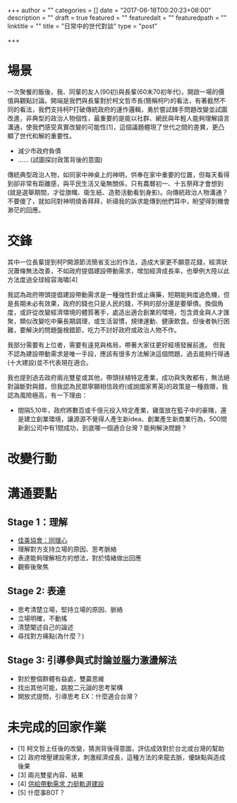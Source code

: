 +++
author = ""
categories = []
date = "2017-06-18T00:20:23+08:00"
description = ""
draft = true
featured = ""
featuredalt = ""
featuredpath = ""
linktitle = ""
title = "日常中的世代對談"
type = "post"

+++

# 場景

一次聚餐的飯後，我、同輩的友人(90初)與長輩(60末70初年代)，開啟一場的價值與觀點討論。開端是我們與長輩對於柯文哲市長(簡稱柯P)的看法，有著截然不同的看法，我們支持柯P打破傳統政府的運作邏輯，勇於嘗試棘手問題改變並試圖改進，非典型的政治人物個性，最重要的是能以社群、網民與年輕人能夠理解語言溝通，使我們感受真實改變的可能性[1]，這個議題體現了世代之間的差異，更凸顯了世代和解的重要性。


- 減少市政府負債
- ......
(試圖探討政策背後的意圖)

傳統典型政治人物，如同家中神桌上的神明，供奉在家中重要的位置，但每天看得到卻非常有距離感，與平民生活又毫無關係，只有農曆初一、十五祭拜才會想到(就是選舉期間，才從旗幟、衛生紙、造勢活動看到身影)。向傳統政治人物溝通？不要傻了，就如同對神明燒香拜拜，祈禱我的訴求能傳到他們耳中，盼望得到機會渺茫的回應。

# 交鋒

其中一位長輩提到柯P開源節流簡省支出的作法，造成大家更不願意花錢，經濟狀況蕭條無法改善，不如政府提倡建設帶動需求，增加經濟成長率，也舉例大陸以此方法度過全球經容海嘯[4]

我認為政府帶頭提倡建設帶動需求是一種強性針或止痛藥，短期能夠度過危機，但是長期未必有效果，政府的錢也只是人民的錢，不夠的部分還是要舉債。換個角度，或許從改變經濟環境的體質著手，處造出適合創業的環境，包含資金與人才匯聚，類似改變吃中藥長期調理，或生活習慣，規律運動、健康飲食。但後者執行困難，要解決的問題盤根錯節，吃力不討好政府或政治人物不作。

我部分需要有上位者，需要有遠見與格局，帶著大家往更好經境發展前進。
但我不認為建設帶動需求是唯一手段，應該有很多方法解決這個問題，過去能夠行得通(十大建設)並不代表現在適合。

我也提到過去政府兩兆雙星或其他，帶頭扶植特定產業，成功與失敗都有，無法絕對論斷對與錯，但我認為民眾寧願相信政府(或說國家菁英)的政策是一種救贖，我認為風險極高，有一下理由：

- 間隔5,10年，政府將數百或千億元投入特定產業，雞蛋放在籃子中的豪賭，還是建立創業環境，讓源源不覺得人產生新idea、創業產生新商業行為，500間新創公司中有1間成功，到底哪一個適合台灣？能夠解決問題？



# 改變行動

# 溝通要點
## Stage 1：理解

- [佳美協會：同理心](https://groups.google.com/forum/#!msg/wlm999/KlNuTA4fdY8/wrIjr9FqyG0J)
- 理解對方支持立場的原因、思考脈絡
- 表達能夠理解相方的想法，對於情緒做出回應
- 觀察後聚焦

## Stage 2: 表達
- 思考清楚立場，堅持立場的原因、脈絡
- 立場明確，不動搖
- 清楚闡述自己的論述
- 尋找對方痛點(為什麼？)

## Stage 3: 引導參與式討論並腦力激盪解法
- 對於整個群體有益處，雙贏思維
- 找出其他可能，跳脫二元論的思考架構
- 開放式提問，引導思考 EX：什麼適合台灣？

# 未完成的回家作業
- [1] 柯文哲上任後的改變，猜測背後得意圖，評估成效對於台北或台灣的幫助
- [2] 政府增壓建設需求，刺激經濟成長，這種方法的來龍去脈，優缺點與造成後果
- [3] 兩兆雙星內容、結果
- [4] [供給帶動需求 力挺軌道建設](http://www.chinatimes.com/newspapers/20170522000044-260202)
- [5] 什麼事BOT？